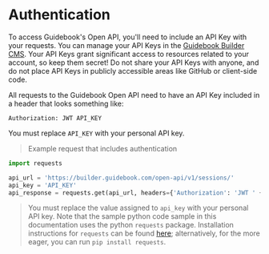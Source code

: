 # Authentication

To access Guidebook's Open API, you'll need to include an API Key with your requests. You can manage your API Keys in the [Guidebook Builder CMS](https://builder.guidebook.com). Your API Keys grant significant access to resources related to your account, so keep them secret! Do not share your API Keys with anyone, and do not place API Keys in publicly accessible areas like GitHub or client-side code.

All requests to the Guidebook Open API need to have an API Key included in a header that looks something like:

`Authorization: JWT API_KEY`

<aside class="notice">
You must replace <code>API_KEY</code> with your personal API key.
</aside>


> Example request that includes authentication

```python
import requests

api_url = 'https://builder.guidebook.com/open-api/v1/sessions/'
api_key = 'API_KEY'
api_response = requests.get(api_url, headers={'Authorization': 'JWT ' + api_key)
```

> You must replace the value assigned to `api_key` with your personal API key.
> Note that the sample python code sample in this documentation uses the python `requests` package. Installation instructions for `requests` can be found [here](http://docs.python-requests.org/en/master/); alternatively, for the more eager, you can run `pip install requests`.

